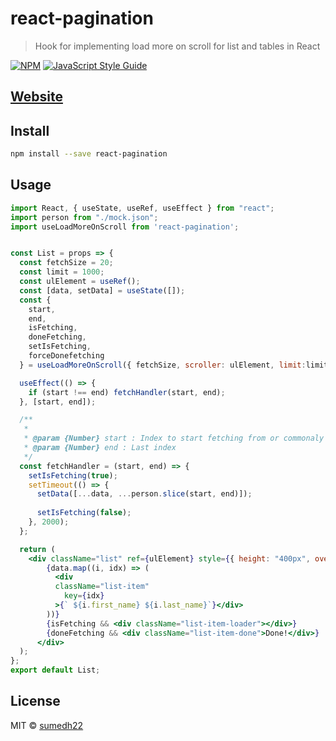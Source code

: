 # react-pagination

> Hook for implementing load more on scroll for list and tables in React

[![NPM](https://img.shields.io/npm/v/react-pagination.svg)](https://www.npmjs.com/package/react-pagination) [![JavaScript Style Guide](https://img.shields.io/badge/code_style-standard-brightgreen.svg)](https://standardjs.com)

## [Website](https://sumedh22.github.io/react-pagination/)

## Install

```bash
npm install --save react-pagination
```

## Usage

```jsx
import React, { useState, useRef, useEffect } from "react";
import person from "./mock.json";
import useLoadMoreOnScroll from 'react-pagination';


const List = props => {
  const fetchSize = 20;
  const limit = 1000;
  const ulElement = useRef();
  const [data, setData] = useState([]);
  const {
    start,
    end,
    isFetching,
    doneFetching,
    setIsFetching,
    forceDonefetching
  } = useLoadMoreOnScroll({ fetchSize, scroller: ulElement, limit:limit, mode:'error' });

  useEffect(() => {
    if (start !== end) fetchHandler(start, end);
  }, [start, end]);

  /**
   *
   * @param {Number} start : Index to start fetching from or commonaly called 'Offset'
   * @param {Number} end : Last index
   */
  const fetchHandler = (start, end) => {
    setIsFetching(true);
    setTimeout(() => {
      setData([...data, ...person.slice(start, end)]);
      
      setIsFetching(false);
    }, 2000);
  };

  return (
    <div className="list" ref={ulElement} style={{ height: "400px", overflow: "auto" }}>
        {data.map((i, idx) => (
          <div
          className="list-item"
            key={idx}
          >{` ${i.first_name} ${i.last_name}`}</div>
        ))}
        {isFetching && <div className="list-item-loader"></div>}
        {doneFetching && <div className="list-item-done">Done!</div>}
      </div>
  );
};
export default List;

```

## License

MIT © [sumedh22](https://github.com/sumedh22)
